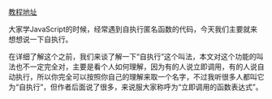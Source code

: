 [教程地址](http://www.cnblogs.com/TomXu/archive/2011/12/31/2289423.html)

大家学JavaScript的时候，经常遇到自执行匿名函数的代码，今天我们主要就来想想说一下自执行。

在详细了解这个之前，我们来谈了解一下“自执行”这个叫法，本文对这个功能的叫法也不一定完全对，主要是看个人如何理解，因为有的人说立即调用，有的人说自动执行，所以你完全可以按照你自己的理解来取一个名字，不过我听很多人都叫它为“自执行”，但作者后面说了很多，来说服大家称呼为“立即调用的函数表达式”。